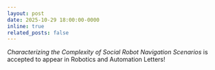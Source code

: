 ```yaml
---
layout: post
date: 2025-10-29 18:00:00-0000
inline: true
related_posts: false
---
```


<i>Characterizing the Complexity of Social Robot Navigation Scenarios</i> is accepted to appear in Robotics and Automation Letters!
